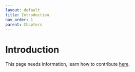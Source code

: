 ```yaml
---
layout: default
title: Introduction
nav_order: 1
parent: Chapters
---
```


# Introduction

This page needs information, learn how to contribute [here](https://openpermaculture.com/CONTRIBUTING.html).